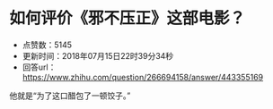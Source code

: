 # 如何评价《邪不压正》这部电影？
- 点赞数：5145
- 更新时间：2018年07月15日22时39分34秒
- 回答url：https://www.zhihu.com/question/266694158/answer/443355169
<body>
 <p data-pid="3VUPOzO5">他就是“为了这口醋包了一顿饺子。”</p>
</body>